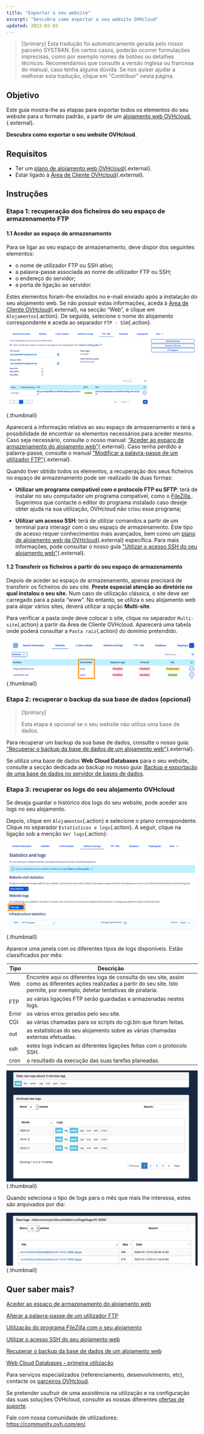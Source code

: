 ```yaml
---
title: "Exportar o seu website"
excerpt: "Descubra como exportar o seu website OVHcloud"
updated: 2022-02-03
---
```


> [!primary]
> Esta tradução foi automaticamente gerada pelo nosso parceiro SYSTRAN. Em certos casos, poderão ocorrer formulações imprecisas, como por exemplo nomes de botões ou detalhes técnicos. Recomendamos que consulte a versão inglesa ou francesa do manual, caso tenha alguma dúvida. Se nos quiser ajudar a melhorar esta tradução, clique em "Contribuir" nesta página.
>

## Objetivo

Este guia mostra-lhe as etapas para exportar todos os elementos do seu website para o formato padrão, a partir de um [alojamento web OVHcloud.](https://www.ovhcloud.com/pt/web-hosting/){.external}.

**Descubra como exportar o seu website OVHcloud.**

## Requisitos

- Ter um [plano de alojamento web OVHcloud](https://www.ovhcloud.com/pt/web-hosting/){.external}.
- Estar ligado à [Área de Cliente OVHcloud](https://www.ovh.com/auth/?action=gotomanager&from=https://www.ovh.pt/&ovhSubsidiary=pt){.external}.

## Instruções

### Etapa 1: recuperação dos ficheiros do seu espaço de armazenamento FTP

#### 1.1 Aceder ao espaço de armazenamento

Para se ligar ao seu espaço de armazenamento, deve dispor dos seguintes elementos:

- o nome de utilizador FTP ou SSH ativo;
- a palavra-passe associada ao nome de utilizador FTP ou SSH;
- o endereço do servidor;
- a porta de ligação ao servidor.

Estes elementos foram-lhe enviados no e-mail enviado após a instalação do seu alojamento web. Se não possuir estas informações, aceda à [Área de Cliente OVHcloud](https://www.ovh.com/auth/?action=gotomanager&from=https://www.ovh.pt/&ovhSubsidiary=pt){.external}, na secção “Web”, e clique em `Alojamentos`{.action}. De seguida, selecione o nome do alojamento correspondente e aceda ao separador `FTP - SSH`{.action}. 

![export-website](images/tab-ftp-ssh.png){.thumbnail}

Aparecerá a informação relativa ao seu espaço de armazenamento e terá a possibilidade de encontrar os elementos necessários para aceder mesmo. Caso seja necessário, consulte o nosso manual: [“Aceder ao espaço de armazenamento do alojamento web”](/pages/web_cloud/web_hosting/ftp_connection){.external}. Caso tenha perdido a palavra-passe, consulte o manual ["Modificar a palavra-passe de um utilizador FTP"](/pages/web_cloud/web_hosting/ftp_change_password){.external}.

Quando tiver obtido todos os elementos, a recuperação dos seus ficheiros no espaço de armazenamento pode ser realizado de duas formas:

- **Utilizar um programa compatível com o protocolo FTP ou SFTP**: terá de instalar no seu computador um programa compatível, como o [ FileZilla ](/pages/web_cloud/web_hosting/ftp_filezilla_user_guide). Sugerimos que contacte o editor do programa instalado caso deseje obter ajuda na sua utilização, OVHcloud não criou esse programa;

- **Utilizar um acesso SSH**: terá de utilizar comandos a partir de um terminal para interagir com o seu espaço de armazenamento. Este tipo de acesso requer conhecimentos mais avançados, bem como um [plano de alojamento web da OVHcloud](https://www.ovhcloud.com/pt/web-hosting/){.external} específica. Para mais informações, pode consultar o nosso guia  ["Utilizar o acesso SSH do seu alojamento web"](/pages/web_cloud/web_hosting/ssh_on_webhosting){.external}. 

#### 1.2 Transferir os ficheiros a partir do seu espaço de armazenamento

Depois de aceder ao espaço de armazenamento, apenas precisará de transferir os ficheiros do seu site. **Preste especial atenção ao diretório no qual instalou o seu site.** Num caso de utilização clássica, o site deve ser carregado para a pasta “www”. No entanto, se utiliza o seu alojamento web para alojar vários sites, deverá utilizar a opção **Multi-site**.

Para verificar a pasta onde deve colocar o site, clique no separador `Multi-site`{.action} a partir da Área de Cliente OVHcloud. Aparecerá uma tabela onde poderá consultar a `Pasta raiz`{.action} do domínio pretendido.

![export-website](images/root-folders.png){.thumbnail}

### Etapa 2: recuperar o backup da sua base de dados (opcional) 

> [!primary]
>
> Esta etapa é opcional se o seu website não utiliza uma base de dados.
>

Para recuperar um backup da sua base de dados, consulte o nosso guia:
["Recuperar o backup da base de dados de um alojamento web"](/pages/web_cloud/web_hosting/sql_database_export){.external}.

Se utiliza uma base de dados **Web Cloud Databases** para o seu website, consulte a secção dedicada ao backup no nosso guia:
[Backup e exportação de uma base de dados no servidor de bases de dados](/pages/web_cloud/web_cloud_databases/save-export-on-database-server).

### Etapa 3: recuperar os logs do seu alojamento OVHcloud

Se deseja guardar o histórico dos logs do seu website, pode aceder aos logs no seu alojamento.

Depois, clique em `Alojamentos`{.action} e selecione o plano correspondente. Clique no separador `Estatísticas e logs`{.action}. A seguir, clique na ligação sob a menção `Ver logs`{.action}:

![export-website](images/view-logs.png){.thumbnail}

Aparece uma janela com os diferentes tipos de logs disponíveis.  Estão classificados por mês:

| Tipo  	| Descrição                                                                                                                                                                                         	|
|-------	|-----------------------------------------------------------------------------------------------------------------------------------------------------------------------------------------------------	|
| Web   	| Encontre aqui os diferentes logs de consulta do seu site, assim como as diferentes ações realizadas a partir do seu site. Isto permite, por exemplo, detetar tentativas de pirataria. 	|
| FTP   	| as várias ligações FTP serão guardadas e armazenadas nestes logs.                                                                                                                     	|
| Error 	| os vários erros gerados pelo seu site.                                                                                                                                                    	|
| CGI   	| as várias chamadas para os scripts do cgi.bin que foram feitas.                                                                                                                                     	|
| out   	| as estatísticas do seu alojamento sobre as várias chamadas externas efetuadas.                                                                                                                  	|
| ssh   	| estes logs indicam as diferentes ligações feitas com o protocolo SSH.                                                                                                                      	|
| cron  	| o resultado da execução das suas tarefas planeadas.                                                                                                                                                	|

![export-website](images/raw-logs-general.png){.thumbnail}

Quando seleciona o tipo de logs para o mês que mais lhe interessa, estes são arquivados por dia:

![export-website](images/raw-logs.png){.thumbnail}

## Quer saber mais?

[Aceder ao espaço de armazenamento do alojamento web](/pages/web_cloud/web_hosting/ftp_connection)

[Alterar a palavra-passe de um utilizador FTP](/pages/web_cloud/web_hosting/ftp_change_password)

[Utilização do programa FileZilla com o seu alojamento](/pages/web_cloud/web_hosting/ftp_filezilla_user_guide)

[Utilizar o acesso SSH do seu alojamento web](/pages/web_cloud/web_hosting/ssh_on_webhosting)

[Recuperar o backup da base de dados de um alojamento web](/pages/web_cloud/web_hosting/sql_database_export)

[Web Cloud Databases - primeira utilização](/pages/web_cloud/web_cloud_databases/starting_with_clouddb)

Para serviços especializados (referenciamento, desenvolvimento, etc), contacte os [parceiros OVHcloud](https://partner.ovhcloud.com/pt/directory/).

Se pretender usufruir de uma assistência na utilização e na configuração das suas soluções OVHcloud, consulte as nossas diferentes [ofertas de suporte](https://www.ovhcloud.com/pt/support-levels/).

Fale com nossa comunidade de utilizadores: <https://community.ovh.com/en/>. 